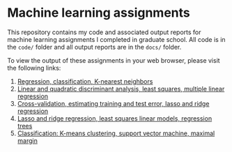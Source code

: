 # Machine learning assignments

This repository contains my code and associated output reports for machine learning assignments I completed in graduate school. All code is in the `code/` folder and all output reports are in the `docs/` folder. 

To view the output of these assignments in your web browser, please visit the following links: 

1. [Regression, classification, K-nearest neighbors](https://pcrparrish.github.io/Machine_learning_assignments/HW1.pdf)
2. [Linear and quadratic discriminant analysis, least squares, multiple linear regression](https://pcrparrish.github.io/Machine_learning_assignments/HW2.pdf)
3. [Cross-validation, estimating training and test error, lasso and ridge regression](https://pcrparrish.github.io/Machine_learning_assignments/HW3.pdf)
4. [Lasso and ridge regression, least squares linear models, regression trees](https://pcrparrish.github.io/Machine_learning_assignments/HW4.pdf)
5. [Classification: K-means clustering, support vector machine, maximal margin](https://pcrparrish.github.io/Machine_learning_assignments/HW5.pdf)
